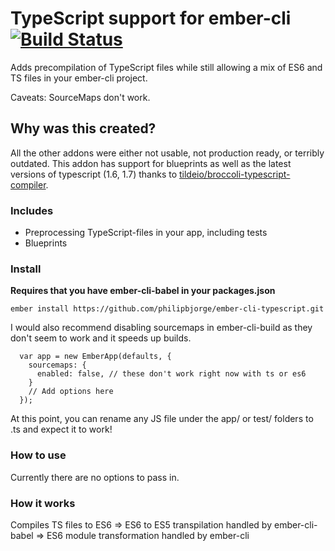 # TypeScript support for ember-cli [![Build Status](https://travis-ci.org/philipbjorge/ember-cli-typescript.svg)](https://travis-ci.org/philipbjorge/ember-cli-typescript)
Adds precompilation of TypeScript files while still allowing a mix of ES6 and TS files in your ember-cli project.

Caveats: SourceMaps don't work.

## Why was this created?
All the other addons were either not usable, not production ready, or terribly outdated.
This addon has support for blueprints as well as the latest versions of typescript (1.6, 1.7) thanks to [tildeio/broccoli-typescript-compiler](https://github.com/tildeio/broccoli-typescript-compiler).

### Includes
- Preprocessing TypeScript-files in your app, including tests
- Blueprints

### Install
**Requires that you have ember-cli-babel in your packages.json**

```
ember install https://github.com/philipbjorge/ember-cli-typescript.git
```

I would also recommend disabling sourcemaps in ember-cli-build as they don't seem to work and it speeds up builds.
```
  var app = new EmberApp(defaults, {
    sourcemaps: {
      enabled: false, // these don't work right now with ts or es6
    }
    // Add options here
  });
```

At this point, you can rename any JS file under the app/ or test/ folders to .ts and expect it to work!

### How to use

Currently there are no options to pass in.

### How it works
Compiles TS files to ES6 => ES6 to ES5 transpilation handled by ember-cli-babel => ES6 module transformation handled by ember-cli
